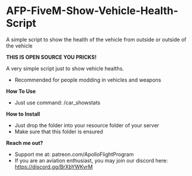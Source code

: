 # AFP-FiveM-Show-Vehicle-Health-Script
A simple script to show the health of the vehicle from outside or outside of the vehicle

**THIS IS OPEN SOURCE YOU PRICKS!**

A very simple script just to show vehicle healths.
- Recommended for people modding in vehicles and weapons

**How To Use**
- Just use command: /car_showstats

**How to Install**
- Just drop the folder into your resource folder of your server
- Make sure that this folder is ensured

**Reach me out?**
- Support me at: patreon.com/ApolloFlightProgram
- If you are an aviation enthusiast, you may join our discord here: https://discord.gg/BrXbYWKvrM
